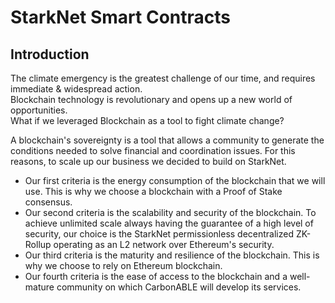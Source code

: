# StarkNet Smart Contracts

## Introduction

The climate emergency is the greatest challenge of our time, and requires immediate & widespread action.  
Blockchain technology is revolutionary and opens up a new world of opportunities.  
What if we leveraged Blockchain as a tool to fight climate change?

A blockchain's sovereignty is a tool that allows a community to generate the conditions needed to solve financial and coordination issues. For this reasons, to scale up our business we decided to build on StarkNet.

- Our first criteria is the energy consumption of the blockchain that we will use. This is why we choose a blockchain with a Proof of Stake consensus.
- Our second criteria is the scalability and security of the blockchain. To achieve unlimited scale always having the guarantee of a high level of security, our choice is the StarkNet permissionless decentralized ZK-Rollup operating as an L2 network over Ethereum's security.
- Our third criteria is the maturity and resilience of the blockchain. This is why we choose to rely on Ethereum blockchain.
- Our fourth criteria is the ease of access to the blockchain and a well-mature community on which CarbonABLE will develop its services.
